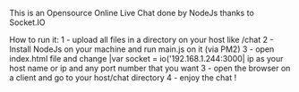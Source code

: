 This is an Opensource Online Live Chat 
done by NodeJs thanks to Socket.IO

How to run it:
1 - upload all files in a directory on your host like /chat
2 - Install NodeJs on your machine and run main.js on it (via PM2)
3 - open index.html file and change |var socket = io('192.168.1.244:3000| ip as your host name or ip and any port number that you want 
3 - open the browser on a client and go to your host/chat directory
4 - enjoy the chat !